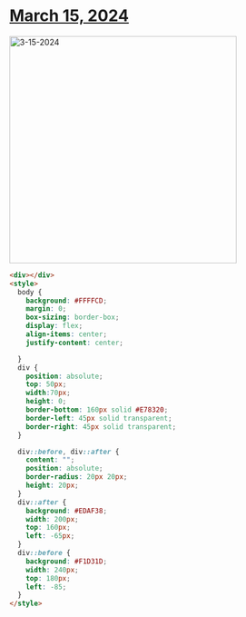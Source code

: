# [March 15, 2024](https://cssbattle.dev/play/IBVI7qzZY5XqxcJGKU0q)

<img src="https://firebasestorage.googleapis.com/v0/b/cssbattleapp.appspot.com/o/user%2Fummd3POvEDfFyeFvVdOMG3OOrwE2%2Ftargets%2Ftarget_qfgJ5qA@2x.png?alt=media" width="400" alt="3-15-2024" />

```html
<div></div>
<style>
  body {
    background: #FFFFCD;
    margin: 0;
    box-sizing: border-box;
    display: flex;
    align-items: center;
    justify-content: center;

  }
  div {
    position: absolute;
    top: 50px;
    width:70px;
    height: 0;
    border-bottom: 160px solid #E78320;
    border-left: 45px solid transparent;
    border-right: 45px solid transparent;
  }

  div::before, div::after {
    content: "";
    position: absolute;
    border-radius: 20px 20px;
    height: 20px;
  }
  div::after {
    background: #EDAF38;
    width: 200px;
    top: 160px;
    left: -65px;
  }
  div::before {
    background: #F1D31D;
    width: 240px;
    top: 180px;
    left: -85;
  }
</style>
```
